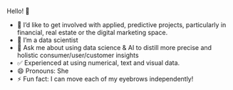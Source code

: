 Hello! 👋

- 🔭 I’d like to get involved with applied, predictive projects, particularly in financial, real estate or the digital marketing space. 
- 🌱 I’m a data scientist
- 💬 Ask me about using data science & AI to distill more precise and holistic consumer/user/customer insights
- ✅ Experienced at using numerical, text and visual data.
- 😄 Pronouns: She
- ⚡ Fun fact: I can move each of my eyebrows independently!

